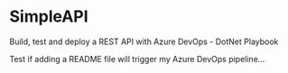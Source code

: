 # SimpleAPI
Build, test and deploy a REST API with Azure DevOps - DotNet Playbook

Test if adding a README file will trigger my Azure DevOps pipeline...
